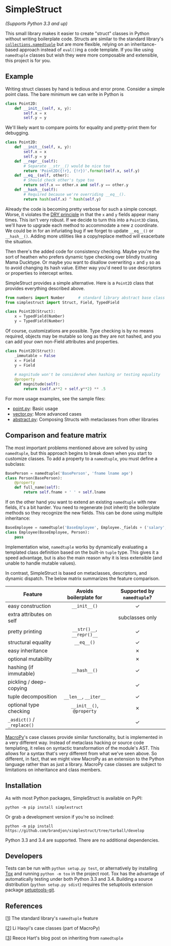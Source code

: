 # SimpleStruct

*(Supports Python 3.3 and up)*

This small library makes it easier to create "struct" classes in Python
without writing boilerplate code. Structs are similar to the standard
library's [`collections.namedtuple`][1] but are more flexible, relying on an
inheritance-based approach instead of `eval()`ing a code template. If
you like using `namedtuple` classes but wish they were more composable
and extensible, this project is for you.

## Example

Writing struct classes by hand is tedious and error prone. Consider a
simple point class. The bare minimum we can write in Python is

```python
class Point2D:
    def __init__(self, x, y):
        self.x = x
        self.y = y
```

We'll likely want to compare points for equality and pretty-print them
for debugging.

```python
class Point2D:
    def __init__(self, x, y):
        self.x = x
        self.y = y
    def __repr__(self):
        # Separate __str__() would be nice too
        return 'Point2D({!r}, {!r})'.format(self.x, self.y)
    def __eq__(self, other):
        # Should check other's type too
        return self.x == other.x and self.y == other.y
    def __hash__(self):
        # Required because we're overriding __eq__().
        return hash(self.x) ^ hash(self.y)
```

Already the code is becoming pretty verbose for such a simple concept.
Worse, it violates the [DRY principle](http://en.wikipedia.org/wiki/Don%27t_repeat_yourself)
in that the `x` and `y` fields appear many times. This isn't very
robust. If we decide to turn this into a `Point3D` class, we'll have
to upgrade each method to accommodate a new z coordinate. We could be
in for an infuriating bug if we forget to update `__eq__()` or
`__hash__()`. Adding more utilities like a copy/replace method will
exacerbate the situation.

Then there's the added code for consistency checking. Maybe you're the
sort of heathen who prefers dynamic type checking over blindly trusting
Mama Ducktype. Or maybe you want to disallow overwriting `x` and `y` so
as to avoid changing its hash value. Either way you'd need to use
descriptors or properties to intercept writes.

SimpleStruct provides a simple alternative. Here is a `Point2D` class
that provides everything described above.

```python
from numbers import Number      # standard library abstract base class
from simplestruct import Struct, Field, TypedField

class Point2D(Struct):
    x = TypedField(Number)
    y = TypedField(Number)
```

Of course, customizations are possible. Type checking is by no means
required, objects may be mutable so long as they are not hashed,
and you can add your own non-Field attributes and properties.

```python
class Point2D(Struct):
    _immutable = False
    x = Field
    y = Field
    
    # magnitude won't be considered when hashing or testing equality
    @property
    def magnitude(self):
        return (self.x**2 + self.y**2) ** .5
```

For more usage examples, see the sample files:

- [point.py](examples/point.py): Basic usage
- [vector.py](examples/vector.py): More advanced cases
- [abstract.py](examples/abstract.py): Composing Structs with
  metaclasses from other libraries

## Comparison and feature matrix

The most important problems mentioned above are solved by using
`namedtuple`, but this approach begins to break down when you
start to customize classes. To add a property to a `namedtuple`,
you must define a subclass:

```python
BasePerson = namedtuple('BasePerson', 'fname lname age')
class Person(BasePerson):
    @property
    def full_name(self):
        return self.fname + ' ' + self.lname
```

If on the other hand you want to extend an existing `namedtuple` with
new fields, it's a bit harder. You need to regenerate (not inherit)
the boilerplate methods so they recognize the new fields. This can be
done using multiple inheritance:

```python
BaseEmployee = namedtuple('BaseEmployee', Employee._fields + ('salary',))
class Employee(BaseEmployee, Person):
    pass
```

Implementation wise, `namedtuple` works by dynamically evaluating
a templated class definition based on the built-in `tuple` type.
This gives it a speed advantage, but is also the main reason why
it is less extensible (and unable to handle mutable values).

In contrast, SimpleStruct is based on metaclasses, descriptors, and
dynamic dispatch. The below matrix summarizes the feature comparison.

Feature | Avoids boilerplate for | Supported by `namedtuple`?
---|:---:|:---:
easy construction | `__init__()` | ✓
extra attributes on self | | subclasses only
pretty printing | `__str()__`, `__repr()__` | ✓
structural equality | `__eq__()` | ✓
easy inheritance | | ✗
optional mutability | | ✗
hashing (if immutable) | `__hash__()` | ✓
pickling / deep-copying |  | ✓
tuple decomposition | `__len__`, `__iter__` | ✓
optional type checking | `__init__()`, `@property` | ✗
`_asdict()` / `_replace()` | | ✓

[MacroPy][2]'s case classes provide similar functionality, but is
implemented in a very different way. Instead of metaclass hacking
or source code templating, it relies on syntactic transformation
of the module's AST. This allows for a syntax that's very different
from what we've seen above. So different, in fact, that we might view
MacroPy as an extension to the Python language rather than as just
a library. MacroPy case classes are subject to limitations on
inheritance and class members.

## Installation ##

As with most Python packages, SimpleStruct is available on PyPI:

```
python -m pip install simplestruct
```

Or grab a development version if you're so inclined:

```
python -m pip install https://github.com/brandjon/simplestruct/tree/tarball/develop
```

Python 3.3 and 3.4 are supported. There are no additional dependencies.

## Developers ##

Tests can be run with `python setup.py test`, or alternatively by
installing [Tox](http://testrun.org/tox/latest/) and running 
`python -m tox` in the project root. Tox has the advantage of automatically
testing under both Python 3.3 and 3.4. Building a source distribution
(`python setup.py sdist`) requires the setuptools extension package
[setuptools-git](https://github.com/wichert/setuptools-git).

## References ##

[1]: https://docs.python.org/3/library/collections.html#collections.namedtuple
[[1]] The standard library's `namedtuple` feature

[2]: https://github.com/lihaoyi/macropy#case-classes
[[2]] Li Haoyi's case classes (part of MacroPy)

[3]: http://harts.net/reece/2013/06/02/using-namedtuples-with-method-and-instance-variable-inheritance/
[[3]] Reece Hart's blog post on inheriting from `namedtuple`
